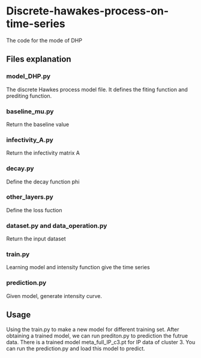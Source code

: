 # Discrete-hawakes-process-on-time-series
The code for the mode of DHP
## Files explanation
### model_DHP.py
The discrete Hawkes process model file. It defines the fiting function and prediting function.
### baseline_mu.py
Return the baseline value
### infectivity_A.py
Return the infectivity matrix A
### decay.py
Define the decay function phi
### other_layers.py
Define the loss fuction
### dataset.py and data_operation.py
Return the input dataset
### train.py
Learning model and intensity function give the time series
### prediction.py
Given model, generate intensity curve.
## Usage
Using the train.py to make a new model for different training set. After obtaining a trained model, we can run prediton.py to prediction the futrue data. 
There is a trained model meta_full_IP_c3.pt for IP data of cluster 3. You can run the prediction.py and load this model to predict.
